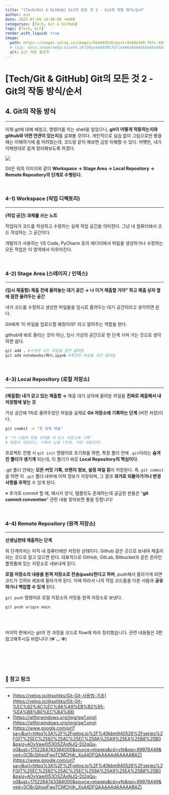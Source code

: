 ```yaml
---
title: "[Tech/Git & GitHub] Git의 모든 것 2 - Git의 작동 방식/순서"
author: eun
date: 2025-07-09 10:00:00 +0900
categories: [Tech, Git & GitHub]
tags: [Tech, Git]
render_with_liquid: true
image:
  path: https://images.velog.io/images/kbm940526/post/de0de368-f6fc-4883-90c5-03f6f54511da/git-operations.png
  # lqip: data:image/webp;base64,UklGRpoAAABXRUJQVlA4WAoAAAAQAAAADwAABwAAQUxQSDIAAAARL0AmbZurmr57yyIiqE8oiG0bejIYEQTgqiDA9vqnsUSI6H+oAERp2HZ65qP/VIAWAFZQOCBCAAAA8AEAnQEqEAAIAAVAfCWkAALp8sF8rgRgAP7o9FDvMCkMde9PK7euH5M1m6VWoDXf2FkP3BqV0ZYbO6NA/VFIAAAA
  alt: Git 작동 플로우
---
```


# [Tech/Git & GitHub] Git의 모든 것 2 - Git의 작동 방식/순서

## 4. Git의 작동 방식

---

이제 git에 대해 배웠고, 명령어를 치는 shell을 알았으니, **git이 어떻게 작동하는지와 github와 어떤 연관이 있는지**를 살펴볼 것이다. 개인적으로 실습 없이 그림으로만 봤을 때는 이해하기에 좀 어려웠는데, 코드랑 같이 해보면 금방 이해할 수 있다. 어쨋든, 내가 이해한대로 쉽게 정리해보도록 하겠다.

![](https://images.velog.io/images/kbm940526/post/de0de368-f6fc-4883-90c5-03f6f54511da/git-operations.png)

Git은 위의 이미지와 같이 **Workspace → Stage Area → Local Repository → Remote Repository의 단계로 수행된다.**

<br>

### 4-1) Workspace (작업 디렉토리)

---

**(작업 공간) 과제를 쓰는 노트**

작업자가 코드를 작성하고 수정하는 실제 작업 공간을 의미한다. 그냥 내 컴퓨터에서 코드 작성하는 그 공간이다.

개발자가 사용하는 VS Code, PyCharm 등의 에디터에서 파일을 생성하거나 수정하는 모든 작업은 이 영역에서 이루어진다.

<br>

### 4-2) Stage Area (스테이지 / 인덱스)

---

**(임시 제출함) 제출 전에 올려놓는 대기 공간 → 나 이거 제출할 거야" 하고 제출 상자 옆에 잠깐 올려두는 공간**

내가 코드를 수정하고 생성한 파일들을 임시로 올려두는 대기 공간이라고 생각하면 된다.

Git에게 ‘이 파일을 업로드할 예정이야!’ 라고 알려주는 역할을 한다.

github에 바로 올리는 것이 아닌, 임시 가상의 공간으로 한 단계 거쳐 가는 것으로 생각하면 쉽다.

```bash
git add . #수정한 모든 파일을 잠깐 올려둠
git add notebooks/예시.ipynb #특정한 파일을 잠깐 올려둠
```

<br>

### 4-3) Local Repository (로컬 저장소)

---

**(제출함) 내가 갖고 있는 제출함 →** 제출 대기 상자에 올려둔 파일을 **진짜로 제출해서 내 저장함에 넣는 것**

가상 공간에 1차로 올려두었던 파일을 실제로 **Git 저장소에 기록하는 단계** (버전 저장)이다.

```bash
git commit -m "첫 과제 제출"

# "이 시점의 파일 상태를 내 Git 저장소에 기록"
# 파일이 저장되고, 기록이 남음 (언제, 어떤 내용인지)
```

프로젝트 진행 시 `git init` 명령어로 초기화를 하면, 특정 폴더 안에 `.git`이라는 **숨겨진 폴더가 생기게** 되는데, 이 폴더가 바로 **Local Repository의 핵심이다.**

.git 폴더 안에는 **모든 커밋 기록, 브랜치 정보, 설정 파일 등**이 저장된다. 즉, `git commit`을 하면 이 `.git` 폴더 내부에 이력 정보가 저장되며, 그 결과 **과거로 되돌아가거나 변경 사항을 추적**할 수 있게 된다.

※ 추가로 commit 할 때, 메시지 양식, 템플릿도 존재하는데 궁금한 분들은 “**git commit convention**” 관련 내용 찾아보면 좋을 듯합니다!

<br>

### 4-4) Remote Repository (원격 저장소)

---

**선생님한테 제출하는 단계**

위 단계까지는 아직 내 컴퓨터에만 저장된 상태이다. Github 같은 곳으로 보내야 제출이 되는 것으로 알고 있으면 된다. 대표적으로 GitHub, GitLab, Bitbucket과 같은 온라인 플랫폼에 있는 저장소로 내보내게 된다.

**로컬 저장소의 내용을 원격 저장소로 전송(push)한다고 하며**, push해서 올라가게 되면 코드가 깃허브 레포에 올라가게 된다. 이에 따라서 나의 작업 코드들을 다른 사람과 **공유하거나 백업할 수 있게** 된다.

`git push` 명령어로 로컬 저장소의 커밋을 원격 저장소로 보낸다.

```bash
git push origin main
```

<br><br>

마지막 편에서는 git의 전 과정을 코드로 flow에 따라 정리했습니다. 관련 내용들은 3편 참고해주시길 바랍니다! (❁´◡`❁)

<br><br><br><br>

### 🔗 참고 링크

---

- [https://velog.io/@sohtks/Git-Git-사용법-기초](https://velog.io/@sohtks/Git-Git-%EC%82%AC%EC%9A%A9%EB%B2%95-%EA%B8%B0%EC%B4%88)
- [https://gitforwindows.org/img/gw1.png](https://gitforwindows.org/img/gw1.png)
- [https://www.google.com/url?sa=i&url=https%3A%2F%2Fvelog.io%2F%40kbm940526%2Fseries%2FGIT%25EC%2582%25AC%25EC%259A%25A9%25EA%25B8%25B0&psig=AOvVaw0I53OSZAsNJQ-Dl2qQu-n0&ust=1752284743384000&source=images&cd=vfe&opi=89978449&ved=0CBcQjhxqFwoTCMCH4r_Xs44DFQAAAAAdAAAAABAZ](https://www.google.com/url?sa=i&url=https%3A%2F%2Fvelog.io%2F%40kbm940526%2Fseries%2FGIT%25EC%2582%25AC%25EC%259A%25A9%25EA%25B8%25B0&psig=AOvVaw0I53OSZAsNJQ-Dl2qQu-n0&ust=1752284743384000&source=images&cd=vfe&opi=89978449&ved=0CBcQjhxqFwoTCMCH4r_Xs44DFQAAAAAdAAAAABAZ)